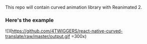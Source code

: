 This repo will contain curved animation library with Reanimated 2.

### Here's the example
![](https://github.com/4TWIGGERS/react-native-curved-translate/raw/master/output.gif =300x)